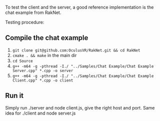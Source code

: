 To test the client and the server, a good reference implementation is the chat example from RakNet.

Testing procedure:

## Compile the chat example

1. `git clone git@github.com:OculusVR/RakNet.git && cd RakNet`
2. `cmake . && make` in the main dir
3. `cd Source`
4. `g++ -m64 -g -pthread -I./ "../Samples/Chat Example/Chat Example Server.cpp" *.cpp -o server`
5. `g++ -m64 -g -pthread -I./ "../Samples/Chat Example/Chat Example Client.cpp" *.cpp -o client`

## Run it

Simply run ./server and node client.js, give the right host and port.
Same idea for ./client and node server.js
